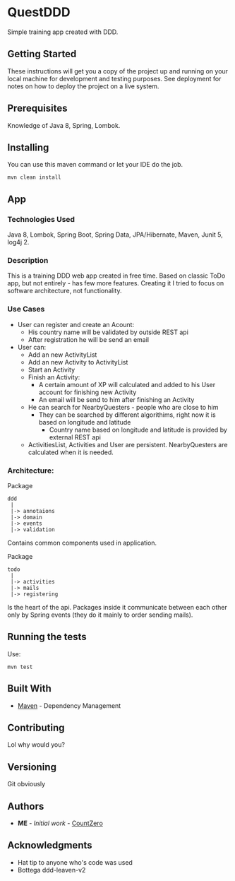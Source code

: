 # QuestDDD

Simple training app created with DDD. 

## Getting Started

These instructions will get you a copy of the project up and running on your local machine for development and testing purposes. See deployment for notes on how to deploy the project on a live system.

## Prerequisites

Knowledge of Java 8, Spring, Lombok. 


## Installing

You can use this maven command or let your IDE do the job.

```
mvn clean install
```

## App 

### Technologies Used

Java 8, Lombok, Spring Boot, Spring Data, JPA/Hibernate, Maven, Junit 5, log4j 2.  

### Description

This is a training DDD web app created in free time. Based on classic ToDo app, but not entirely - has few more features. Creating it I tried to focus on software architecture, not functionality. 

### Use Cases

- User can register and create an Acount:
  - His country name will be validated by outside REST api
  - After registration he will be send an email
- User can:
  - Add an new ActivityList
  - Add an new Activity to ActivityList
  - Start an Activity
  - Finish an Activity:
    - A certain amount of XP will calculated and added to his User account for finishing new Activity
    - An email will be send to him after finishing an Activity
  - He can search for NearbyQuesters - people who are close to him
    - They can be searched by different algorithims, right now it is based on longitude and latitude
      - Country name based on longitude and latitude is provided by external REST api
  - ActivitiesList, Activities and User are persistent. NearbyQuesters are calculated when it is needed. 
  
### Architecture:

Package

```
ddd
 |
 |-> annotaions
 |-> domain
 |-> events
 |-> validation
```

Contains common components used in application. 


Package

```
todo
 |
 |-> activities
 |-> mails
 |-> registering
```

Is the heart of the api. Packages inside it communicate between each other only by Spring events (they do it mainly to order sending mails). 



## Running the tests

Use:

```
mvn test
```

## Built With

* [Maven](https://maven.apache.org/) - Dependency Management

## Contributing

Lol why would you? 

## Versioning

Git obviously

## Authors

* **ME** - *Initial work* - [CountZero](https://github.com/GraphZero)

## Acknowledgments

* Hat tip to anyone who's code was used
* Bottega ddd-leaven-v2

